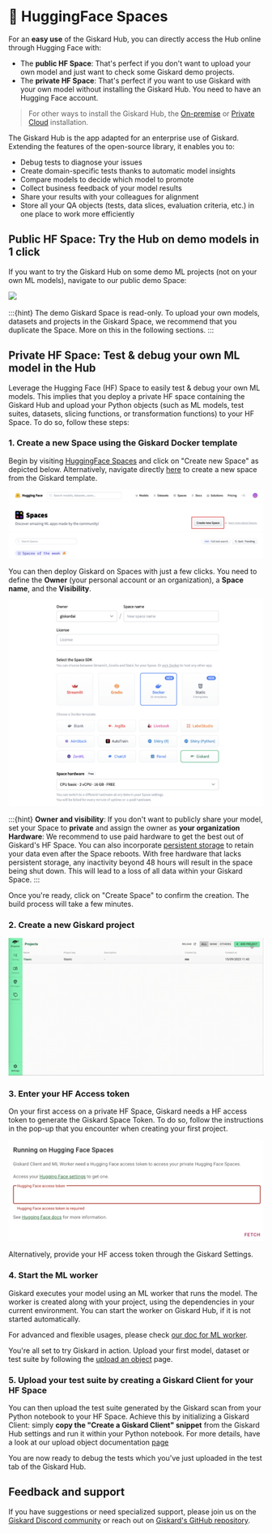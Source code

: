 # 🤗 HuggingFace Spaces

For an **easy use** of the Giskard Hub, you can directly access the Hub online through Hugging Face with:
* The **public HF Space**: That's perfect if you don't want to upload your own model and just want to check some Giskard demo projects. 
* The **private HF Space**: That's perfect if you want to use Giskard with your own model without installing the Giskard Hub. You need to have an Hugging Face account.

> For other ways to install the Giskard Hub, the [On-premise](../install_on_prem/index.md) or [Private Cloud](../install_cloud/index.md) installation.

The Giskard Hub is the app adapted for an enterprise use of Giskard. Extending the features of the open-source library, it enables you to:

* Debug tests to diagnose your issues
* Create domain-specific tests thanks to automatic model insights
* Compare models to decide which model to promote
* Collect business feedback of your model results
* Share your results with your colleagues for alignment
* Store all your QA objects (tests, data slices, evaluation criteria, etc.) in one place to work more efficiently


## Public HF Space: Try the Hub on demo models in 1 click

If you want to try the Giskard Hub on some demo ML projects (not on your own ML models), navigate to our public demo Space:

<a  href="https://huggingface.co/spaces/giskardai/giskard">
    <img src="https://huggingface.co/datasets/huggingface/badges/raw/main/open-in-hf-spaces-lg.svg" />
</a>

:::{hint}
The demo Giskard Space is read-only. To upload your own models, datasets and projects in the Giskard Space, we recommend that you duplicate the Space. More on this in the following sections. 
:::

## Private HF Space: Test & debug your own ML model in the Hub

Leverage the Hugging Face (HF) Space to easily test & debug your own ML models. This implies that you deploy a private HF space containing the Giskard Hub and upload your Python objects (such as ML models, test suites, datasets, slicing functions, or transformation functions) to your HF Space. To do so, follow these steps:

### 1. Create a new Space using the Giskard Docker template
Begin by visiting [HuggingFace Spaces](https://huggingface.co/spaces) and click on "Create new Space" as depicted below. 
Alternatively, navigate directly [here](https://huggingface.co/new-space?template=giskardai%2Fgiskard) to create a new space
from the Giskard template.

![New space](../../../assets/integrations/hfs/create_new_space.png)

You can then deploy Giskard on Spaces with just a few clicks. You need to define the **Owner** (your personal account or an organization), a **Space name**, and the **Visibility**.

![Space from template](../../../assets/integrations/hfs/create_from_template.png)

:::{hint}
**Owner and visibility**:
If you don't want to publicly share your model, set your Space to **private** and assign the owner as **your organization**
**Hardware**:
We recommend to use paid hardware to get the best out of Giskard's HF Space. You can also incorporate [persistent storage](https://huggingface.co/docs/hub/spaces-storage) to retain your data even after the Space reboots. With free hardware that lacks persistent storage, any inactivity beyond 48 hours will result in the space being shut down. This will lead to a loss of all data within your Giskard Space.
:::

Once you're ready, click on "Create Space" to confirm the creation. The build process will take a few minutes.

### 2. Create a new Giskard project

![Create a new Giskard project](../../../assets/create_project.gif)

### 3. Enter your HF Access token

On your first access on a private HF Space, Giskard needs a HF access token to generate the Giskard Space Token. To do so, follow the instructions in the pop-up that you encounter when creating your first project.

![Input Hugging Face access token](../../../assets/integrations/hfs/input_hf_access_token.png)

Alternatively, provide your HF access token through the Giskard Settings.

### 4. Start the ML worker

Giskard executes your model using an ML worker that runs the model. The worker is created along with your project, using the dependencies in your current environment. You can start the worker on Giskard Hub, if it is not started automatically.

For advanced and flexible usages, please check [our doc for ML worker](../../mlworker/index.md).

You're all set to try Giskard in action. Upload your first model, dataset or test suite by following the [upload an object](../../../upload/index.md) page.

### 5. Upload your test suite by creating a Giskard Client for your HF Space

You can then upload the test suite generated by the Giskard scan from your Python notebook to your HF Space. Achieve this by initializing a Giskard Client: simply **copy the "Create a Giskard Client" snippet** from the Giskard Hub settings and run it within your Python notebook. For more details, have a look at our upload object documentation [page](../../upload/index.md)

You are now ready to debug the tests which you've just uploaded in the test tab of the Giskard Hub.

## Feedback and support

If you have suggestions or need specialized support, please join us on the [Giskard Discord community](https://discord.gg/ABvfpbu69R) or reach out on [Giskard's GitHub repository](https://github.com/Giskard-AI/giskard).
